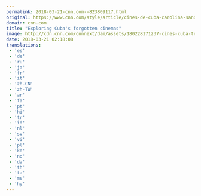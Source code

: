 ```yaml
---
permalink: 2018-03-21-cnn.com--823809117.html
original: https://www.cnn.com/style/article/cines-de-cuba-carolina-sandretto/index.html
domain: cnn.com
title: "Exploring Cuba's forgotten cinemas"
image: http://cdn.cnn.com/cnnnext/dam/assets/180228171237-cines-cuba-tease-super-tease.jpg
date: 2018-03-21 02:18:08
translations: 
 - 'es'
 - 'de'
 - 'ru'
 - 'ja'
 - 'fr'
 - 'it'
 - 'zh-CN'
 - 'zh-TW'
 - 'ar'
 - 'fa'
 - 'pt'
 - 'hi'
 - 'tr'
 - 'id'
 - 'nl'
 - 'sv'
 - 'vi'
 - 'pl'
 - 'ko'
 - 'no'
 - 'da'
 - 'th'
 - 'ta'
 - 'ms'
 - 'hy'
---
```


